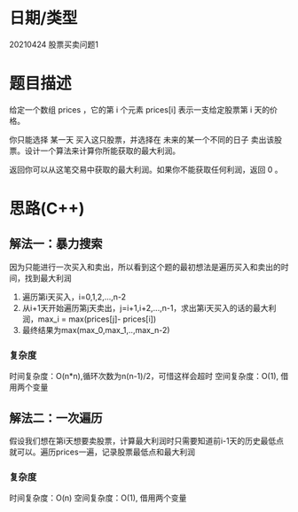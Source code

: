 # 日期/类型
20210424 股票买卖问题1

# 题目描述
给定一个数组 prices ，它的第 i 个元素 prices[i] 表示一支给定股票第 i 天的价格。

你只能选择 某一天 买入这只股票，并选择在 未来的某一个不同的日子 卖出该股票。设计一个算法来计算你所能获取的最大利润。

返回你可以从这笔交易中获取的最大利润。如果你不能获取任何利润，返回 0 。

# 思路(C++)
## 解法一：暴力搜索
因为只能进行一次买入和卖出，所以看到这个题的最初想法是遍历买入和卖出的时间，找到最大利润
1. 遍历第i天买入，i=0,1,2,...,n-2
2. 从i+1天开始遍历第j天卖出，j=i+1,i+2,...,n-1，求出第i天买入的话的最大利润，max_i = max(prices[j]- prices[i])
3. 最终结果为max(max_0,max_1,..,max_n-2)
### 复杂度
时间复杂度：O(n*n),循环次数为n(n-1)/2，可惜这样会超时
空间复杂度：O(1), 借用两个变量

## 解法二：一次遍历
假设我们想在第i天想要卖股票，计算最大利润时只需要知道前i-1天的历史最低点就可以。遍历prices一遍，记录股票最低点和最大利润
### 复杂度
时间复杂度：O(n)
空间复杂度：O(1), 借用两个变量